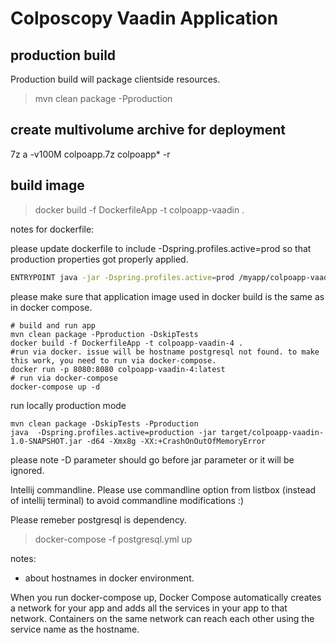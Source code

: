 # Colposcopy Vaadin Application



## production build
Production build will package clientside resources.

> mvn clean package -Pproduction

## create multivolume archive for deployment

7z a -v100M colpoapp.7z colpoapp\* -r




## build image

> docker build -f DockerfileApp -t colpoapp-vaadin .

notes for dockerfile:

please update dockerfile to include -Dspring.profiles.active=prod so that production properties got properly applied.
```bash
ENTRYPOINT java -jar -Dspring.profiles.active=prod /myapp/colpoapp-vaadin-1.0-SNAPSHOT.jar -d64 -Xmx8g -XX:+CrashOnOutOfMemoryError
```
please make sure that application image used in docker build is the same as in docker compose.


```
# build and run app
mvn clean package -Pproduction -DskipTests 
docker build -f DockerfileApp -t colpoapp-vaadin-4 .
#run via docker. issue will be hostname postgresql not found. to make this work, you need to run via docker-compose.
docker run -p 8080:8080 colpoapp-vaadin-4:latest
# run via docker-compose
docker-compose up -d
```

run locally production mode
```
mvn clean package -DskipTests -Pproduction
java  -Dspring.profiles.active=production -jar target/colpoapp-vaadin-1.0-SNAPSHOT.jar -d64 -Xmx8g -XX:+CrashOnOutOfMemoryError
```

please note -D parameter should go before jar parameter or it will be ignored.

Intellij commandline. Please use commandline option from listbox (instead of intellij terminal) 
to avoid commandline modifications :) 

Please remeber postgresql is dependency.

> docker-compose -f postgresql.yml up

notes:

- about hostnames in docker environment. 

When you run docker-compose up, Docker Compose automatically creates a network for your app 
and adds all the services in your app to that network. 
Containers on the same network can reach each other using the service name 
as the hostname.


